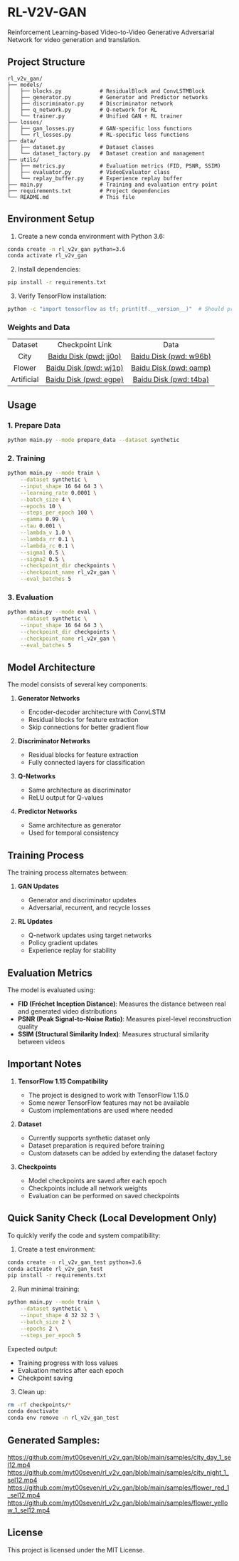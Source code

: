 # RL-V2V-GAN

Reinforcement Learning-based Video-to-Video Generative Adversarial Network for video generation and translation.

## Project Structure

```
rl_v2v_gan/
├── models/
│   ├── blocks.py            # ResidualBlock and ConvLSTMBlock
│   ├── generator.py         # Generator and Predictor networks
│   ├── discriminator.py     # Discriminator network
│   ├── q_network.py         # Q-network for RL
│   └── trainer.py           # Unified GAN + RL trainer
├── losses/
│   ├── gan_losses.py        # GAN-specific loss functions
│   └── rl_losses.py         # RL-specific loss functions
├── data/
│   ├── dataset.py           # Dataset classes
│   └── dataset_factory.py   # Dataset creation and management
├── utils/
│   ├── metrics.py           # Evaluation metrics (FID, PSNR, SSIM)
│   ├── evaluator.py         # VideoEvaluator class
│   └── replay_buffer.py     # Experience replay buffer
├── main.py                  # Training and evaluation entry point
├── requirements.txt         # Project dependencies
└── README.md                # This file
``` 

## Environment Setup

1. Create a new conda environment with Python 3.6:
```bash
conda create -n rl_v2v_gan python=3.6
conda activate rl_v2v_gan
```

2. Install dependencies:
```bash
pip install -r requirements.txt
```

3. Verify TensorFlow installation:
```bash
python -c "import tensorflow as tf; print(tf.__version__)"  # Should print 1.15.0
```

### Weights and Data
<table class="center">
<tr>
    <td align="center"> Dataset </td>
    <td align="center"> Checkpoint Link </td>
    <td align="center"> Data </td>
</tr>
<tr>
    <td align="center">City</td>
    <td align="center"><a href="https://pan.baidu.com/s/1nuZVRj-xRqkHySQQ3jCFkw">Baidu Disk (pwd: jj0o)</a></td>
    <td align="center"><a href="https://pan.baidu.com/s/10fi8KoBrGJMpLQKhUIaFSQ">Baidu Disk (pwd: w96b)</a></td>
</tr>
<tr>
    <td align="center">Flower</td>
    <td align="center"><a href="https://pan.baidu.com/s/1zJnn5bZpGzChRHJdO9x6WA">Baidu Disk (pwd: wj1p)</a></td>
    <td align="center"><a href="https://pan.baidu.com/s/1uIyw0Q70svWNM5z7DFYkiQ">Baidu Disk (pwd: oamp)</a></td>
</tr>
<tr>
    <td align="center">Artificial</td>
    <td align="center"><a href="https://pan.baidu.com/s/1oj6t_VFo9cX0vTZWDq8q3w">Baidu Disk (pwd: egpe)</a></td>
    <td align="center"><a href="https://pan.baidu.com/s/1MYMjIFyFTiLGEX1w0ees2Q">Baidu Disk (pwd: t4ba)</a></td>
</tr>
</table>

## Usage

### 1. Prepare Data
```bash
python main.py --mode prepare_data --dataset synthetic
```

### 2. Training
```bash
python main.py --mode train \
    --dataset synthetic \
    --input_shape 16 64 64 3 \
    --learning_rate 0.0001 \
    --batch_size 4 \
    --epochs 10 \
    --steps_per_epoch 100 \
    --gamma 0.99 \
    --tau 0.001 \
    --lambda_v 1.0 \
    --lambda_rr 0.1 \
    --lambda_rc 0.1 \
    --sigma1 0.5 \
    --sigma2 0.5 \
    --checkpoint_dir checkpoints \
    --checkpoint_name rl_v2v_gan \
    --eval_batches 5
```

### 3. Evaluation
```bash
python main.py --mode eval \
    --dataset synthetic \
    --input_shape 16 64 64 3 \
    --checkpoint_dir checkpoints \
    --checkpoint_name rl_v2v_gan \
    --eval_batches 5
```

## Model Architecture

The model consists of several key components:

1. **Generator Networks**
   - Encoder-decoder architecture with ConvLSTM
   - Residual blocks for feature extraction
   - Skip connections for better gradient flow

2. **Discriminator Networks**
   - Residual blocks for feature extraction
   - Fully connected layers for classification

3. **Q-Networks**
   - Same architecture as discriminator
   - ReLU output for Q-values

4. **Predictor Networks**
   - Same architecture as generator
   - Used for temporal consistency

## Training Process

The training process alternates between:

1. **GAN Updates**
   - Generator and discriminator updates
   - Adversarial, recurrent, and recycle losses

2. **RL Updates**
   - Q-network updates using target networks
   - Policy gradient updates
   - Experience replay for stability

## Evaluation Metrics

The model is evaluated using:

- **FID (Fréchet Inception Distance)**: Measures the distance between real and generated video distributions
- **PSNR (Peak Signal-to-Noise Ratio)**: Measures pixel-level reconstruction quality
- **SSIM (Structural Similarity Index)**: Measures structural similarity between videos

## Important Notes

1. **TensorFlow 1.15 Compatibility**
   - The project is designed to work with TensorFlow 1.15.0
   - Some newer TensorFlow features may not be available
   - Custom implementations are used where needed

2. **Dataset**
   - Currently supports synthetic dataset only
   - Dataset preparation is required before training
   - Custom datasets can be added by extending the dataset factory

3. **Checkpoints**
   - Model checkpoints are saved after each epoch
   - Checkpoints include all network weights
   - Evaluation can be performed on saved checkpoints

## Quick Sanity Check (Local Development Only)

To quickly verify the code and system compatibility:

1. Create a test environment:
```bash
conda create -n rl_v2v_gan_test python=3.6
conda activate rl_v2v_gan_test
pip install -r requirements.txt
```

2. Run minimal training:
```bash
python main.py --mode train \
    --dataset synthetic \
    --input_shape 4 32 32 3 \
    --batch_size 2 \
    --epochs 2 \
    --steps_per_epoch 5
```

Expected output:
- Training progress with loss values
- Evaluation metrics after each epoch
- Checkpoint saving

3. Clean up:
```bash
rm -rf checkpoints/*
conda deactivate
conda env remove -n rl_v2v_gan_test
```

## Generated Samples:

https://github.com/myt00seven/rl_v2v_gan/blob/main/samples/city_day_1_sel12.mp4
https://github.com/myt00seven/rl_v2v_gan/blob/main/samples/city_night_1_sel12.mp4
https://github.com/myt00seven/rl_v2v_gan/blob/main/samples/flower_red_1_sel12.mp4
https://github.com/myt00seven/rl_v2v_gan/blob/main/samples/flower_yellow_1_sel12.mp4


## License

This project is licensed under the MIT License.
